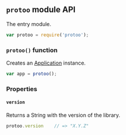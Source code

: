 ## `protoo` module API

The entry module.

```javascript
var protoo = require('protoo');
```



### `protoo()` function

Creates an [Application](Application.md) instance.

```javascript
var app = protoo();
```


### Properties


#### `version`

Returns a String with the version of the library.

```javascript
protoo.version    // => "X.Y.Z"
```
